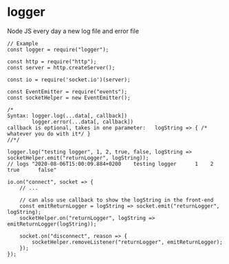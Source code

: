 # logger
Node JS every day a new log file and error file

<pre>
<code>// Example
const logger = require("logger");

const http = require("http");
const server = http.createServer();

const io = require('socket.io')(server);

const EventEmitter = require("events");
const socketHelper = new EventEmitter();

/*
Syntax: logger.log(...data[, callback]) 
        logger.error(...data[, callback])
callback is optional, takes in one parameter:   logString => { /* whatever you do with it*/ }
//*/

logger.log("testing logger", 1, 2, true, false, logString => socketHelper.emit("returnLogger", logString));
// logs "2020-08-06T15:00:09.884+0200    testing logger      1    2     true      false"    

io.on("connect", socket => {
    // ...
    
    // can also use callback to show the logString in the front-end
    const emitReturnLogger = logString => socket.emit("returnLogger", logString);
    socketHelper.on("returnLogger", logString => emitReturnLogger(logString));
    
    socket.on("disconnect", reason => {
        socketHelper.removeListener("returnLogger", emitReturnLogger);
    });
});</code>
</pre>
